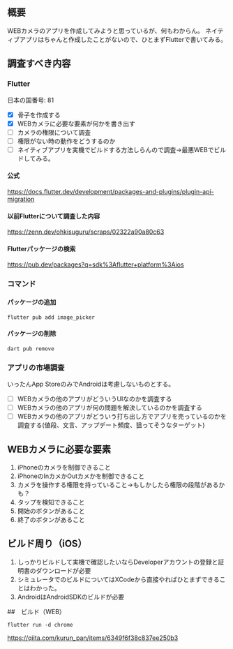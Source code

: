 ## 概要

WEBカメラのアプリを作成してみようと思っているが、何もわからん。
ネイティブアプリはちゃんと作成したことがないので、ひとまずFlutterで書いてみる。

## 調査すべき内容

### Flutter

日本の国番号: 81

- [x] 骨子を作成する
- [x] WEBカメラに必要な要素が何かを書き出す
- [ ] カメラの権限について調査
- [ ] 権限がない時の動作をどうするのか
- [ ] ネイティブアプリを実機でビルドする方法しらんので調査->最悪WEBでビルドしてみる。

#### 公式

https://docs.flutter.dev/development/packages-and-plugins/plugin-api-migration

#### 以前Flutterについて調査した内容

https://zenn.dev/ohkisuguru/scraps/02322a90a80c63

#### Flutterパッケージの検索

https://pub.dev/packages?q=sdk%3Aflutter+platform%3Aios

### コマンド

#### パッケージの追加

```shell
flutter pub add image_picker
```

#### パッケージの削除

```shell
dart pub remove
```

### アプリの市場調査

いったんApp StoreのみでAndroidは考慮しないものとする。

- [ ] WEBカメラの他のアプリがどういうUIなのかを調査する
- [ ] WEBカメラの他のアプリが何の問題を解決しているのかを調査する
- [ ] WEBカメラの他のアプリがどういう打ち出し方でアプリを売っているのかを調査する(値段、文言、アップデート頻度、狙ってそうなターゲット)

## WEBカメラに必要な要素

1. iPhoneのカメラを制御できること
2. iPhoneのInカメかOutカメかを制御できること
3. カメラを操作する権限を持っていること->もしかしたら権限の段階があるかも？
4. タップを検知できること
5. 開始のボタンがあること
6. 終了のボタンがあること


## ビルド周り（iOS）

1. しっかりビルドして実機で確認したいならDeveloperアカウントの登録と証明書のダウンロードが必要
2. シミュレータでのビルドについてはXCodeから直接やればひとまずできることはわかった。
3. AndroidはAndroidSDKのビルドが必要


##　ビルド（WEB）

```shell
flutter run -d chrome
```

https://qiita.com/kurun_pan/items/6349f6f38c837ee250b3